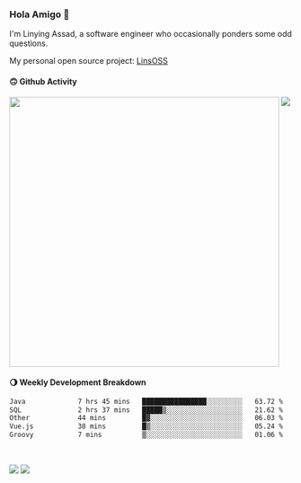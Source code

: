 ### Hola Amigo 🤣   

I'm Linying Assad, a software engineer who occasionally ponders some odd questions.  

My personal open source project: [LinsOSS](https://github.com/linsoss)
 
#### 🙃 Github Activity 
<div>
  <img src="https://github-readme-stats.vercel.app/api?username=al-assad&show_icons=true" align="top" style="display: inline-block;" width="480"/>
  <img src="https://github-readme-stats.vercel.app/api/top-langs/?username=al-assad&hide=css,html&langs_count=8&layout=compact" align="top" style="display: inline-block;"/>
</div>

#### 🌖 Weekly Development Breakdown
<!--START_SECTION:waka-->

```txt
Java             7 hrs 45 mins   ████████████████░░░░░░░░░   63.72 %
SQL              2 hrs 37 mins   █████▒░░░░░░░░░░░░░░░░░░░   21.62 %
Other            44 mins         █▓░░░░░░░░░░░░░░░░░░░░░░░   06.03 %
Vue.js           38 mins         █▒░░░░░░░░░░░░░░░░░░░░░░░   05.24 %
Groovy           7 mins          ▒░░░░░░░░░░░░░░░░░░░░░░░░   01.06 %
```

<!--END_SECTION:waka-->

<br>

<a href="https://twitter.com/assad_lin"><img src="https://img.shields.io/badge/Twitter-@assad__lin-blue?style=flat&logo=twitter" /></a>
<a href="https://al-assad.github.io"><img src="https://img.shields.io/badge/Blogs-Linying_Assad's_Blog-yellow?style=flat&logo=github" /></a>

